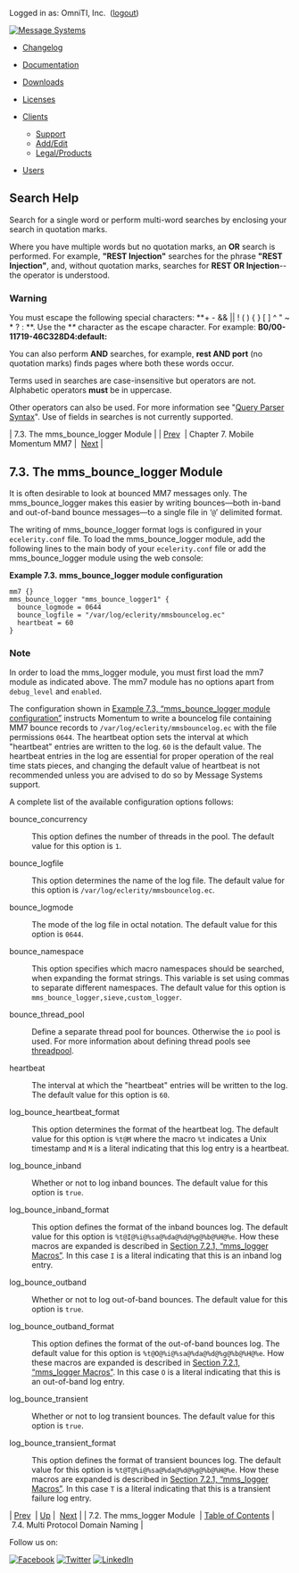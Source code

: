 Logged in as: OmniTI, Inc.  ([logout](https://support.messagesystems.com/logout.php))

[![Message Systems](https://support.messagesystems.com/images/ms-white205.png)](https://support.messagesystems.com/start.php) 

*   [Changelog](https://support.messagesystems.com/start.php?show=changelog)
*   [Documentation](https://support.messagesystems.com/docs/)
*   [Downloads](https://support.messagesystems.com/start.php)

*   [Licenses](https://support.messagesystems.com/license_summary.php)
*   <a href="">Clients</a>
    *   [Support](https://support.messagesystems.com/cs.php)
    *   [Add/Edit](https://support.messagesystems.com/edit_client.php)
    *   [Legal/Products](https://support.messagesystems.com/edit_products.php)
*   [Users](https://support.messagesystems.com/edit_customer.php)

## Search Help

Search for a single word or perform multi-word searches by enclosing your search in quotation marks.

Where you have multiple words but no quotation marks, an **OR** search is performed. For example, **"REST Injection"** searches for the phrase **"REST Injection"**, and, without quotation marks, searches for **REST OR Injection**--the operator is understood.

### Warning

You must escape the following special characters: **+ - && || ! ( ) { } [ ] ^ " ~ * ? : \**. Use the **\** character as the escape character. For example: **B0/00-11719-46C328D4\:default\:**

You can also perform **AND** searches, for example, **rest AND port** (no quotation marks) finds pages where both these words occur.

Terms used in searches are case-insensitive but operators are not. Alphabetic operators **must** be in uppercase.

Other operators can also be used. For more information see "[Query Parser Syntax](https://lucene.apache.org/core/old_versioned_docs/versions/3_0_0/queryparsersyntax.html)". Use of fields in searches is not currently supported.

| 7.3. The mms_bounce_logger Module |
| [Prev](mobility.mm7.mms_logger.php)  | Chapter 7. Mobile Momentum MM7 |  [Next](mobility.mm7.multiprotocol.php) |

## 7.3. The mms_bounce_logger Module

It is often desirable to look at bounced MM7 messages only. The mms_bounce_logger makes this easier by writing bounces—both in-band and out-of-band bounce messages—to a single file in ‘`@`’ delimited format.

The writing of mms_bounce_logger format logs is configured in your `ecelerity.conf` file. To load the mms_bounce_logger module, add the following lines to the main body of your `ecelerity.conf` file or add the mms_bounce_logger module using the web console:

<a name="mobility.mm7.mms_bounce_logger.configuration"></a>

**Example 7.3. mms_bounce_logger module configuration**

```
mm7 {}
mms_bounce_logger "mms_bounce_logger1" {
  bounce_logmode = 0644
  bounce_logfile = "/var/log/eclerity/mmsbouncelog.ec"
  heartbeat = 60
}
```

### Note

In order to load the mms_logger module, you must first load the mm7 module as indicated above. The mm7 module has no options apart from `debug_level` and `enabled`.

The configuration shown in [Example 7.3, “mms_bounce_logger module configuration”](mobility.mm7.mms_bounce_logger.php#mobility.mm7.mms_bounce_logger.configuration "Example 7.3. mms_bounce_logger module configuration") instructs Momentum to write a bouncelog file containing MM7 bounce records to `/var/log/eclerity/mmsbouncelog.ec` with the file permissions `0644`. The heartbeat option sets the interval at which "heartbeat" entries are written to the log. `60` is the default value. The heartbeat entries in the log are essential for proper operation of the real time stats pieces, and changing the default value of heartbeat is not recommended unless you are advised to do so by Message Systems support.

A complete list of the available configuration options follows:

<dl class="variablelist">

<dt>bounce_concurrency</dt>

<dd>

This option defines the number of threads in the pool. The default value for this option is `1`.

</dd>

<dt>bounce_logfile</dt>

<dd>

This option determines the name of the log file. The default value for this option is `/var/log/eclerity/mmsbouncelog.ec`.

</dd>

<dt>bounce_logmode</dt>

<dd>

The mode of the log file in octal notation. The default value for this option is `0644`.

</dd>

<dt>bounce_namespace</dt>

<dd>

This option specifies which macro namespaces should be searched, when expanding the format strings. This variable is set using commas to separate different namespaces. The default value for this option is `mms_bounce_logger,sieve,custom_logger`.

</dd>

<dt>bounce_thread_pool</dt>

<dd>

Define a separate thread pool for bounces. Otherwise the `io` pool is used. For more information about defining thread pools see [threadpool](https://support.messagesystems.com/docs/web-ref/conf.ref.threadpool.php).

</dd>

<dt>heartbeat</dt>

<dd>

The interval at which the "heartbeat" entries will be written to the log. The default value for this option is `60`.

</dd>

<dt>log_bounce_heartbeat_format</dt>

<dd>

This option determines the format of the heartbeat log. The default value for this option is `%t@M` where the macro `%t` indicates a Unix timestamp and `M` is a literal indicating that this log entry is a heartbeat.

</dd>

<dt>log_bounce_inband</dt>

<dd>

Whether or not to log inband bounces. The default value for this option is `true`.

</dd>

<dt>log_bounce_inband_format</dt>

<dd>

This option defines the format of the inband bounces log. The default value for this option is `%t@I@%i@%sa@%da@%d@%g@%b@%H@%e`. How these macros are expanded is described in [Section 7.2.1, “mms_logger Macros”](mobility.mm7.mms_logger.php#mobility.mm7.mms_logger.macros "7.2.1. mms_logger Macros"). In this case `I` is a literal indicating that this is an inband log entry.

</dd>

<dt>log_bounce_outband</dt>

<dd>

Whether or not to log out-of-band bounces. The default value for this option is `true`.

</dd>

<dt>log_bounce_outband_format</dt>

<dd>

This option defines the format of the out-of-band bounces log. The default value for this option is `%t@O@%i@%sa@%da@%d@%g@%b@%H@%e`. How these macros are expanded is described in [Section 7.2.1, “mms_logger Macros”](mobility.mm7.mms_logger.php#mobility.mm7.mms_logger.macros "7.2.1. mms_logger Macros"). In this case `O` is a literal indicating that this is an out-of-band log entry.

</dd>

<dt>log_bounce_transient</dt>

<dd>

Whether or not to log transient bounces. The default value for this option is `true`.

</dd>

<dt>log_bounce_transient_format</dt>

<dd>

This option defines the format of transient bounces log. The default value for this option is `%t@T@%i@%sa@%da@%d@%g@%b@%H@%e`. How these macros are expanded is described in [Section 7.2.1, “mms_logger Macros”](mobility.mm7.mms_logger.php#mobility.mm7.mms_logger.macros "7.2.1. mms_logger Macros"). In this case `T` is a literal indicating that this is a transient failure log entry.

</dd>

</dl>

| [Prev](mobility.mm7.mms_logger.php)  | [Up](mobility.mm7.php) |  [Next](mobility.mm7.multiprotocol.php) |
| 7.2. The mms_logger Module  | [Table of Contents](index.php) |  7.4. Multi Protocol Domain Naming |

Follow us on:

[![Facebook](https://support.messagesystems.com/images/icon-facebook.png)](http://www.facebook.com/messagesystems) [![Twitter](https://support.messagesystems.com/images/icon-twitter.png)](http://twitter.com/#!/MessageSystems) [![LinkedIn](https://support.messagesystems.com/images/icon-linkedin.png)](http://www.linkedin.com/company/message-systems)